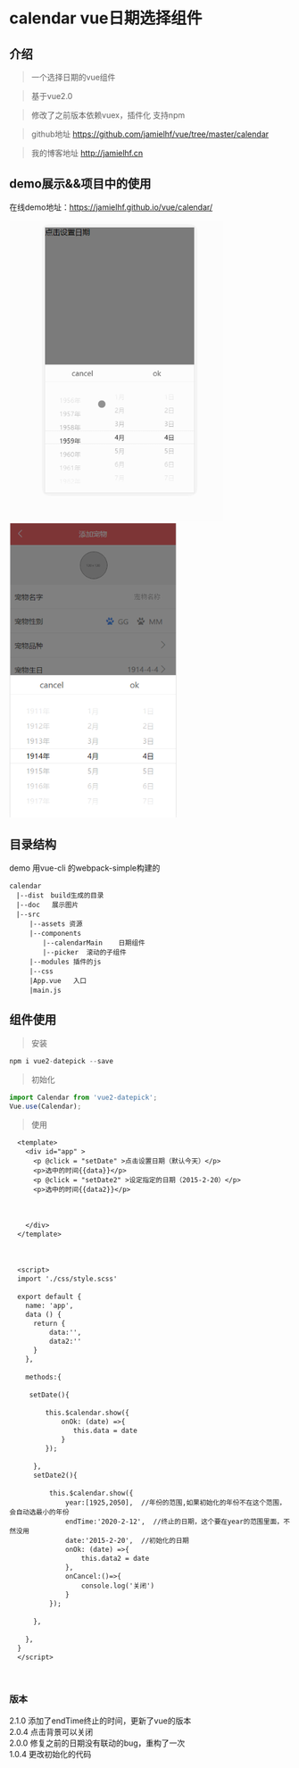 # calendar vue日期选择组件

## 介绍
>一个选择日期的vue组件

>基于vue2.0

>修改了之前版本依赖vuex，插件化  支持npm

>github地址 https://github.com/jamielhf/vue/tree/master/calendar

>我的博客地址 http://jamielhf.cn

## demo展示&&项目中的使用

在线demo地址：https://jamielhf.github.io/vue/calendar/  

<img width = "384" src="doc/2.gif"/>
<img width = "300" src="doc/12.png"/>

## 目录结构

demo 用vue-cli 的webpack-simple构建的
```
calendar
　|--dist　build生成的目录
　|--doc   展示图片
　|--src
　　　|--assets 资源
　　　|--components
　　　　　|--calendarMain    日期组件
　　　　　|--picker  滚动的子组件
     |--modules 插件的js
　　　|--css
　　　|App.vue   入口
　　　|main.js   
```

## 组件使用
>安装
```javascript
npm i vue2-datepick --save
```

>初始化
```javascript
import Calendar from 'vue2-datepick';
Vue.use(Calendar);
```


>使用

 
``` 
  <template>
    <div id="app" >
      <p @click = "setDate" >点击设置日期（默认今天）</p>
      <p>选中的时间{{data}}</p>
      <p @click = "setDate2" >设定指定的日期（2015-2-20）</p>
      <p>选中的时间{{data2}}</p>
  
  
  
    </div>
  </template>
  
  
  
  <script>
  import './css/style.scss'
  
  export default {
    name: 'app',
    data () {
      return {
          data:'',
          data2:''
      }
    },
  
    methods:{
  
     setDate(){
  
         this.$calendar.show({
             onOk: (date) =>{
                this.data = date
             }
         });
  
      },
      setDate2(){
  
          this.$calendar.show({
              year:[1925,2050],  //年份的范围,如果初始化的年份不在这个范围，会自动选最小的年份
              endTime:'2020-2-12',  //终止的日期，这个要在year的范围里面，不然没用
              date:'2015-2-20',  //初始化的日期
              onOk: (date) =>{
                  this.data2 = date
              },
              onCancel:()=>{
                  console.log('关闭')
              }
          });
  
      },
  
    },
  }
  </script>



```


### 版本
2.1.0 添加了endTime终止的时间，更新了vue的版本  
2.0.4 点击背景可以关闭  
2.0.0 修复之前的日期没有联动的bug，重构了一次  
1.0.4 更改初始化的代码

